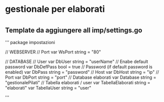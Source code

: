# gestionale per elaborati
#
## Template da aggiungere all imp/settings.go
'''
package impostazioni

// WEBSERVER
// Port
var WsPort string = "80"

// DATABASE
// User
var DbUser string = "userName"
// Enabe default password
var DbDefPass bool = true
// Password (if default password is enabled)
var DbPass string = "password"
// Host
var DbHost string = "ip"
// Port
var DbPort string = "port"
// Database elaborati
var Database string = "gestionalePilati"
// Tabella elaborati / user
var TabellaElaborati string = "elaborati"
var TabellaUser string = "user"

'''
